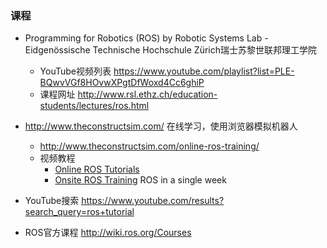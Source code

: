 ### 课程
- Programming for Robotics (ROS) by Robotic Systems Lab - Eidgenössische Technische Hochschule Zürich瑞士苏黎世联邦理工学院
    - YouTube视频列表 https://www.youtube.com/playlist?list=PLE-BQwvVGf8HOvwXPgtDfWoxd4Cc6ghiP
    - 课程网址 http://www.rsl.ethz.ch/education-students/lectures/ros.html
- http://www.theconstructsim.com/ 在线学习，使用浏览器模拟机器人
    - http://www.theconstructsim.com/online-ros-training/
    - 视频教程
        - [Online ROS Tutorials](https://www.youtube.com/watch?v=DBFYZRMLr70&list=PLK0b4e05LnzaOZxQt0OwMRwIa8ysYG9_a)
        - [Onsite ROS Training](https://www.youtube.com/watch?v=9ucbZXkLdFo&list=PLK0b4e05LnzbBJFF--SJTxljFkqr7OG_r) ROS in a single week
        
- YouTube搜索 https://www.youtube.com/results?search_query=ros+tutorial 
- ROS官方课程 http://wiki.ros.org/Courses     